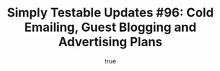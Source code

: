 ---
layout: default
title: "Simply Testable Updates #96: Cold Emailing, Guest Blogging and Advertising Plans"
author:
    name: Jon Cram
    url: https://github.com/webignition
continue_reading: false
newsletter:
    issue_number: 96th
    url: https://us5.campaign-archive2.com/?u=ac75e33d993d2b502e333ddd0&ampid=520d2c5a0f
    highlights:
      - <a href="https://us5.campaign-archive2.com/?u=ac75e33d993d2b502e333ddd0&ampid=520d2c5a0f#cold-emailing-campaign">Cold Emailing Campaign</a>
      - <a href="https://us5.campaign-archive2.com/?u=ac75e33d993d2b502e333ddd0&ampid=520d2c5a0f#guest-blogging">Guest Blogging</a>
      - Advertising Plans (I forgot to embed an in-page anchor to link to for this one)
    closing_sentence: Expect the next newsletter in a week from now on 9 July 2014
---